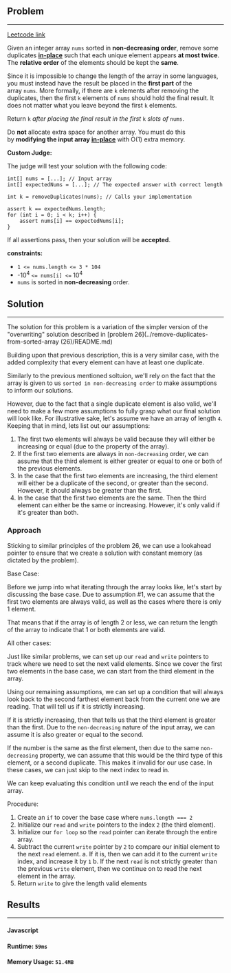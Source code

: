 ## Problem
----------------
[Leetcode link](https://leetcode.com/problems/remove-duplicates-from-sorted-array-ii/)

Given an integer array `nums` sorted in **non-decreasing order**, remove some duplicates [**in-place**](https://en.wikipedia.org/wiki/In-place_algorithm) such that each unique element appears **at most twice**. The **relative order** of the elements should be kept the **same**.

Since it is impossible to change the length of the array in some languages, you must instead have the result be placed in the **first part** of the array `nums`. More formally, if there are `k` elements after removing the duplicates, then the first `k` elements of `nums` should hold the final result. It does not matter what you leave beyond the first `k` elements.

Return `k` _after placing the final result in the first_ `k` _slots of_ `nums`.

Do **not** allocate extra space for another array. You must do this by **modifying the input array [in-place](https://en.wikipedia.org/wiki/In-place_algorithm)** with O(1) extra memory.

**Custom Judge:**

The judge will test your solution with the following code:
```
int[] nums = [...]; // Input array
int[] expectedNums = [...]; // The expected answer with correct length

int k = removeDuplicates(nums); // Calls your implementation

assert k == expectedNums.length;
for (int i = 0; i < k; i++) {
    assert nums[i] == expectedNums[i];
}
```

If all assertions pass, then your solution will be **accepted**.

**constraints:**
- `1 <= nums.length <= 3 * 104`
- -10<sup>4</sup> `<= nums[i] <=` 10<sup>4</sup>
- `nums` is sorted in **non-decreasing** order.

## Solution
----------
The solution for this problem is a variation of the simpler version of the "overwriting" solution described in [problem 26](../remove-duplicates-from-sorted-array (26)/README.md)

Building upon that previous description, this is a very similar case, with the added complexity that every element can have at least one duplicate.

Similarly to the previous mentioned soltuion, we'll rely on the fact that the array is given to us `sorted in non-decreasing order` to make assumptions to inform our solutions.

However, due to the fact that a single duplicate element is also valid, we'll need to make a few more assumptions to fully grasp what our final solution will look like. For illustrative sake, let's assume we have an array of length `4`. Keeping that in mind, lets list out our assumptions:

1.  The first two elements will always be valid because they will either be increasing or equal (due to the property of the array).
2. If the first two elements are always in `non-decreasing` order, we can assume that the third element is either greater or equal to one or both of the previous elements.
3. In the case that the first two elements are increasing, the third element will either be a duplicate of the second, or greater than the second. However, it should always be greater than the first.
4. In the case that the first two elements are the same. Then the third element can either be the same or increasing. However, it's only valid if it's greater than both.

### Approach

Sticking to similar principles of the problem 26, we can use a lookahead pointer to ensure that we create a solution with constant memory (as dictated by the problem).

Base Case:

Before we jump into what iterating through the array looks like, let's start by discussing the base case. Due to assumption #1, we can assume that the first two elements are always valid, as well as the cases where there is only 1 element.

That means that if the array is of length 2 or less, we can return the length of the array to indicate that 1 or both elements are valid.

All other cases:

Just like similar problems, we can set up our `read` and `write` pointers to track where we need to set the next valid elements. Since we cover the first two elements in the base case, we can start from the third element in the array.

Using our remaining assumptions, we can set up a condition that will always look back to the second farthest element back from the current one we are reading. That will tell us if it is strictly increasing.

If it is strictly increasing, then that tells us that the third element is greater than the first. Due to the `non-decreasing` nature of the input array, we can assume it is also greater or equal to the second.

If the number is the same as the first element, then due to the same `non-decreasing` property, we can assume that this would be the third type of this element, or a second duplicate. This makes it invalid for our use case. In these cases, we can just skip to the next index to read in.

We can keep evaluating this condition until we reach the end of the input array.

Procedure:
1. Create an `if` to cover the base case where `nums.length === 2`
2. Initialize our `read` and `write` pointers to the index `2` (the third element).
3. Initialize our `for loop` so the `read` pointer can iterate through the entire array.
4. Subtract the current `write` pointer by `2` to compare our initial element to the next `read` element.
	a. If it is, then we can add it to the current `write` index, and increase it by `1`
	b. If the next `read` is not strictly greater than the previous `write` element, then we continue on to read the next element in the array.
5. Return `write` to give the length valid elements

## Results
-------------

#### Javascript
#### Runtime: `59ms`
#### Memory Usage: `51.4MB`

